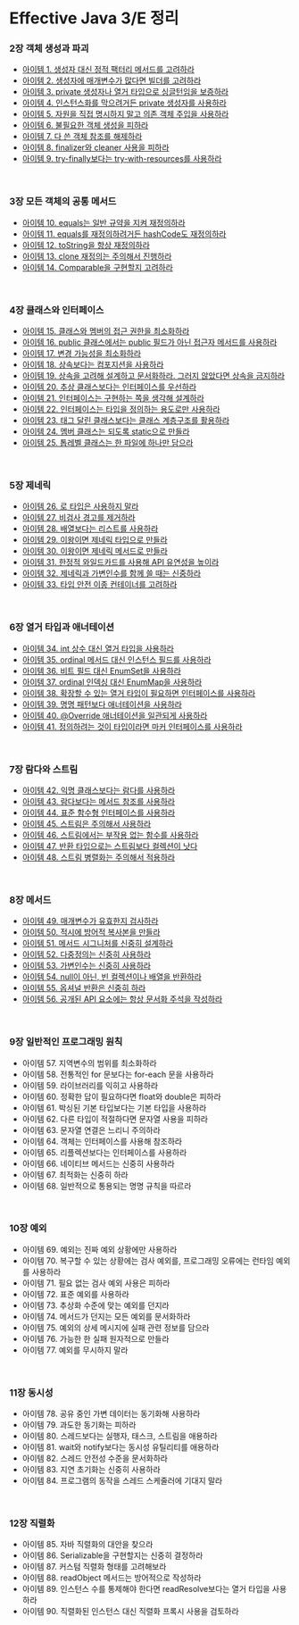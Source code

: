 # Effective Java 3/E 정리

### 2장 객체 생성과 파괴
- [아이템 1. 생성자 대신 정적 팩터리 메서드를 고려하라](https://suaring.notion.site/Item-1-29ab12bff2244092999a7ac59d3d5b8f?pvs=4)
- [아이템 2. 생성자에 매개변수가 많다면 빌더를 고려하라](https://suaring.notion.site/Item-2-8d3adf7e5b0d4006ad382b94ff0b27ea?pvs=4)
- [아이템 3. private 생성자나 열거 타입으로 싱글턴임을 보증하라](https://suaring.notion.site/Item-3-private-4afc145d18a7456fa7c7e03af0758525?pvs=4)
- [아이템 4. 인스턴스화를 막으려거든 private 생성자를 사용하라](https://suaring.notion.site/Item-4-private-abb0a5ebffb04dc59fdf21043d52dfa2?pvs=4)
- [아이템 5. 자원을 직접 명시하지 말고 의존 객체 주입을 사용하라](https://suaring.notion.site/Item-5-576c4675ef37443caf925c323881f485?pvs=4)
- [아이템 6. 불필요한 객체 생성을 피하라](https://suaring.notion.site/Item-6-04086f1349a94c1fa8b9ed76ee2021c8?pvs=4)
- [아이템 7. 다 쓴 객체 참조를 해제하라](https://suaring.notion.site/Item-7-37dd298d94e4476b8274e011d218ac7b?pvs=4)
- [아이템 8. finalizer와 cleaner 사용을 피하라](https://suaring.notion.site/Item-8-finalizer-cleaner-e50d1fd6bfab4a9d85cfbdd2bd56b3b2?pvs=4)
- [아이템 9. try-finally보다는 try-with-resources를 사용하라](https://suaring.notion.site/Item-9-try-finally-try-with-resources-74d779bb50cd4a7890dea54e92f7927c?pvs=4)

<br>

### 3장 모든 객체의 공통 메서드
- [아이템 10. equals는 일반 규약을 지켜 재정의하라](https://suaring.notion.site/Item-10-equals-ae87a179cbd147adbc9a288a5892490b?pvs=4)
- [아이템 11. equals를 재정의하려거든 hashCode도 재정의하라](https://suaring.notion.site/Item-11-equals-hashCode-81001d968f0a4a2bbb3e65c76ee3c73e?pvs=4)
- [아이템 12. toString을 항상 재정의하라](https://suaring.notion.site/Item-12-toString-6bfb24edf35c4df08c44f33bfce5a296?pvs=4)
- [아이템 13. clone 재정의는 주의해서 진행하라](https://suaring.notion.site/Item-13-clone-eb6548eafd484a5eb69ebc327a709b3d?pvs=4)
- [아이템 14. Comparable을 구현할지 고려하라](https://suaring.notion.site/Item-14-Comparable-97e9de4896624e5491ea3dcf01fad45a?pvs=4)

<br>

### 4장 클래스와 인터페이스
- [아이템 15. 클래스와 멤버의 접근 권한을 최소화하라](https://suaring.notion.site/Item-15-5deb6432fa524a7c866084707f5b1f74?pvs=4)
- [아이템 16. public 클래스에서는 public 필드가 아닌 접근자 메서드를 사용하라](https://suaring.notion.site/Item-16-public-public-5d272249c7dc4aa98157f9ecb4a75ae6?pvs=4)
- [아이템 17. 변경 가능성을 최소화하라](https://suaring.notion.site/Item-17-b472054f63024ffd828c5749fe5ed301?pvs=4)
- [아이템 18. 상속보다는 컴포지션을 사용하라](https://suaring.notion.site/Item-18-cd2dc3262ccc4a59b3e1722281c6977e?pvs=4)
- [아이템 19. 상속을 고려해 설계하고 문서화하라. 그러지 않았다면 상속을 금지하라](https://suaring.notion.site/Item-19-40ff8b2b6e624312bfbfdce1c8d7ae35?pvs=4)
- [아이템 20. 추상 클래스보다는 인터페이스를 우선하라](https://suaring.notion.site/Item-20-39848fd23c224e65827c6f690c5ab4fd?pvs=4)
- [아이템 21. 인터페이스는 구현하는 쪽을 생각해 설계하라](https://suaring.notion.site/Item-21-ac1cf27da5e947f9b577e5219f9c43e5?pvs=4)
- [아이템 22. 인터페이스는 타입을 정의하는 용도로만 사용하라](https://suaring.notion.site/Item-22-690eebf7c6a44c54a790fe991032ca0a?pvs=4)
- [아이템 23. 태그 달린 클래스보다는 클래스 계층구조를 활용하라](https://suaring.notion.site/Item-23-5151387d20fb4befaf910a0fc0a9a403?pvs=4)
- [아이템 24. 멤버 클래스는 되도록 static으로 만들라](https://suaring.notion.site/Item-24-static-b0a4808e81ed4ca39281b8fb367a882f?pvs=4)
- [아이템 25. 톱레벨 클래스는 한 파일에 하나만 담으라](https://suaring.notion.site/Item-25-a6f43a5eef1947d2ba075d80bcbd1312?pvs=4)


<br>

### 5장 제네릭
- [아이템 26. 로 타입은 사용하지 말라](https://www.notion.so/suaring/Item-26-85143b0e36564b55b82fcb5e306ef4c4)
- [아이템 27. 비검사 경고를 제거하라](https://www.notion.so/suaring/item-27-df61f61bba8a49c2b95ea8661da65335)
- [아이템 28. 배열보다는 리스트를 사용하라](https://www.notion.so/suaring/item-28-b0db019549dc4042a8acc3b88a176574)
- [아이템 29. 이왕이면 제네릭 타입으로 만들라](https://www.notion.so/suaring/item-29-1878d8a5542746ec85ccc4670241c908)
- [아이템 30. 이왕이면 제네릭 메서드로 만들라](https://www.notion.so/suaring/item-30-6ee56ae562614a9093c8aa5361becb4c)
- [아이템 31. 한정적 와일드카드를 사용해 API 유연성을 높이라](https://www.notion.so/suaring/item-31-API-f6ace4a3c3c1425aad05e6bd7345607a)
- [아이템 32. 제네릭과 가변인수를 함께 쓸 때는 신중하라](https://www.notion.so/suaring/item-32-fba5cdc981ad4837b58c22ec332d01fe)
- [아이템 33. 타입 안전 이종 컨테이너를 고려하라](https://www.notion.so/suaring/item-33-63f660a48e76461ca12f37ca2bb8df96)


<br>

### 6장 열거 타입과 애너테이션
- [아이템 34. int 상수 대신 열거 타입을 사용하라](https://suaring.notion.site/Item-34-int-af1f885acc0546a48ae216530115e70a?pvs=4)
- [아이템 35. ordinal 메서드 대신 인스턴스 필드를 사용하라](https://suaring.notion.site/Item-35-ordinal-219373397ccb42f08bc06032e4b96e49?pvs=4)
- [아이템 36. 비트 필드 대신 EnumSet을 사용하라](https://suaring.notion.site/Item-36-EnumSet-f7d5b0ad7cdb4cdc92e0112845d74113?pvs=4)
- [아이템 37. ordinal 인덱싱 대신 EnumMap을 사용하라](https://suaring.notion.site/Item-37-ordinal-EnumMap-4e5040d2bfdd48c28241f3858ed2fe2d?pvs=4)
- [아이템 38. 확장할 수 있는 열거 타입이 필요하면 인터페이스를 사용하라](https://suaring.notion.site/Item-38-72d6f2d95a18409aac2acfdc595ebf89?pvs=4)
- [아이템 39. 명명 패턴보다 애너테이션을 사용하라](https://suaring.notion.site/Item-39-c2c307741fe94da6b94cb6fa13caaa9a?pvs=4)
- [아이템 40. @Override 애너테이션을 일관되게 사용하라](https://suaring.notion.site/Item-40-Override-0abc318305c541abb8d39bf51a926db1?pvs=4)
- [아이템 41. 정의하려는 것이 타입이라면 마커 인터페이스를 사용하라](https://suaring.notion.site/Item-41-489808be55b843e29314990b1a9b4be0?pvs=4)


<br>

### 7장 람다와 스트림
- [아이템 42. 익명 클래스보다는 람다를 사용하라](https://suaring.notion.site/Item-42-4af0b79dfb284373b5edd855828e5c9c?pvs=4)
- [아이템 43. 람다보다는 메서드 참조를 사용하라](https://suaring.notion.site/Item-43-41e3e74e35e241c6875d5a5df197fd51?pvs=4)
- [아이템 44. 표준 함수형 인터페이스를 사용하라](https://suaring.notion.site/Item-44-178aeca3606446dc8b288e07ff22689f?pvs=4)
- [아이템 45. 스트림은 주의해서 사용하라](https://suaring.notion.site/Item-45-a7c63c9ba9f84e3ebc4baa85175ddb7a?pvs=4)
- [아이템 46. 스트림에서는 부작용 없는 함수를 사용하라](https://suaring.notion.site/Item-46-29de6a7eec88481abd484d0ffb829e86?pvs=4)
- [아이템 47. 반환 타입으로는 스트림보다 컬렉션이 낫다](https://suaring.notion.site/Item-47-8d728537ad064de1843c9b5ee33ce81b?pvs=4)
- [아이템 48. 스트림 병렬화는 주의해서 적용하라](https://suaring.notion.site/Item-48-2d3fa5450d8341d4981f5543102e0a26?pvs=4)


<br>

### 8장 메서드
- [아이템 49. 매개변수가 유효한지 검사하라](https://suaring.notion.site/Item-49-b03d5e964f994a51a5ab13dec53acc5c?pvs=4)
- [아이템 50. 적시에 방어적 복사본을 만들라](https://suaring.notion.site/Item-50-5d5b9bb708ac4edcbcf057e8a518038d?pvs=4)
- [아이템 51. 메서드 시그니처를 신중히 설계하라](https://suaring.notion.site/Item-51-8e00496af74b4725883e1e7ce17295e4?pvs=4)
- [아이템 52. 다중정의는 신중히 사용하라](https://suaring.notion.site/Item-52-0bc17a742a1a4c85985fd17b8a2a4c31?pvs=4)
- [아이템 53. 가변인수는 신중히 사용하라](https://suaring.notion.site/Item-53-d5db7e859ad24be8a9e5bf07b106d432?pvs=4)
- [아이템 54. null이 아닌, 빈 컬렉션이나 배열을 반환하라](https://suaring.notion.site/Item-54-null-01773440c31742ba9b022e7aedecaa57?pvs=4)
- [아이템 55. 옵셔널 반환은 신중히 하라](https://suaring.notion.site/Item-55-86bc0bee3e1145c3a8118c66a1e734ab?pvs=4)
- [아이템 56. 공개된 API 요소에는 항상 문서화 주석을 작성하라](https://suaring.notion.site/Item-56-API-19c7e2374c3a4620bd5a880990482a84?pvs=4)


<br>

### 9장 일반적인 프로그래밍 원칙
- 아이템 57. 지역변수의 범위를 최소화하라
- 아이템 58. 전통적인 for 문보다는 for-each 문을 사용하라
- 아이템 59. 라이브러리를 익히고 사용하라
- 아이템 60. 정확한 답이 필요하다면 float와 double은 피하라
- 아이템 61. 박싱된 기본 타입보다는 기본 타입을 사용하라
- 아이템 62. 다른 타입이 적절하다면 문자열 사용을 피하라
- 아이템 63. 문자열 연결은 느리니 주의하라
- 아이템 64. 객체는 인터페이스를 사용해 참조하라
- 아이템 65. 리플렉션보다는 인터페이스를 사용하라
- 아이템 66. 네이티브 메서드는 신중히 사용하라
- 아이템 67. 최적화는 신중히 하라
- 아이템 68. 일반적으로 통용되는 명명 규칙을 따르라


<br>

### 10장 예외
- 아이템 69. 예외는 진짜 예외 상황에만 사용하라
- 아이템 70. 복구할 수 있는 상황에는 검사 예외를, 프로그래밍 오류에는 런타임 예외를 사용하라
- 아이템 71. 필요 없는 검사 예외 사용은 피하라
- 아이템 72. 표준 예외를 사용하라
- 아이템 73. 추상화 수준에 맞는 예외를 던지라
- 아이템 74. 메서드가 던지는 모든 예외를 문서화하라
- 아이템 75. 예외의 상세 메시지에 실패 관련 정보를 담으라
- 아이템 76. 가능한 한 실패 원자적으로 만들라
- 아이템 77. 예외를 무시하지 말라


<br>

### 11장 동시성
- 아이템 78. 공유 중인 가변 데이터는 동기화해 사용하라
- 아이템 79. 과도한 동기화는 피하라
- 아이템 80. 스레드보다는 실행자, 태스크, 스트림을 애용하라
- 아이템 81. wait와 notify보다는 동시성 유틸리티를 애용하라
- 아이템 82. 스레드 안전성 수준을 문서화하라
- 아이템 83. 지연 초기화는 신중히 사용하라
- 아이템 84. 프로그램의 동작을 스레드 스케줄러에 기대지 말라


<br>

### 12장 직렬화
- 아이템 85. 자바 직렬화의 대안을 찾으라
- 아이템 86. Serializable을 구현할지는 신중히 결정하라
- 아이템 87. 커스텀 직렬화 형태를 고려해보라
- 아이템 88. readObject 메서드는 방어적으로 작성하라
- 아이템 89. 인스턴스 수를 통제해야 한다면 readResolve보다는 열거 타입을 사용하라
- 아이템 90. 직렬화된 인스턴스 대신 직렬화 프록시 사용을 검토하라